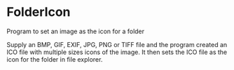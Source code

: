 # FolderIcon
Program to set an image as the icon for a folder

Supply an BMP, GIF, EXIF, JPG, PNG or TIFF file and the program created an ICO file with multiple sizes icons of the image.
It then sets the ICO file as the icon for the folder in file explorer.
